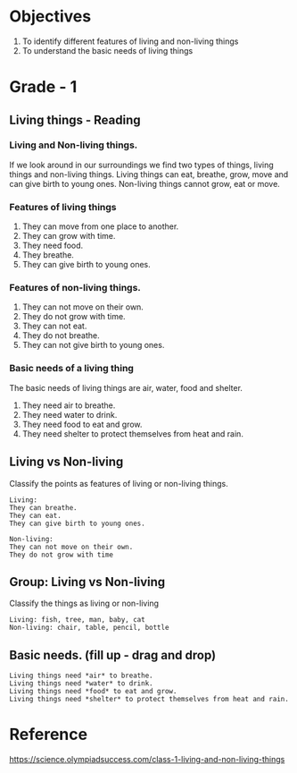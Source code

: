 # Objectives

1. To identify different features of living and non-living things
2. To understand the basic needs of living things

# Grade - 1
## Living things - Reading
### Living and Non-living things.
If we look around in our surroundings we find two types of things, living things and non-living things. Living things can eat, breathe, grow, move and can give birth to young ones. Non-living things cannot grow, eat or move.

### Features of living things
1. They can move from one place to another.
2. They can grow with time.
3. They need food.
4. They breathe.
5. They can give birth to young ones.

### Features of non-living things.
1. They can not move on their own.
2. They do not grow with time.
3. They can not eat.
4. They do not breathe.
5. They can not give birth to young ones.

### Basic needs of a living thing
The basic needs of living things are air, water, food and shelter.
1. They need air to breathe.
2. They need water to drink.
3. They need food to eat and grow.
4. They need shelter to protect themselves from heat and rain.

## Living vs Non-living
Classify the points as features of living or non-living things.
```
Living:
They can breathe.
They can eat.
They can give birth to young ones.

Non-living:
They can not move on their own.
They do not grow with time
```
## Group: Living vs Non-living
Classify the things as living or non-living
```
Living: fish, tree, man, baby, cat
Non-living: chair, table, pencil, bottle
```
## Basic needs. (fill up - drag and drop)
```
Living things need *air* to breathe.
Living things need *water* to drink.
Living things need *food* to eat and grow.
Living things need *shelter* to protect themselves from heat and rain.
```
# Reference
https://science.olympiadsuccess.com/class-1-living-and-non-living-things



